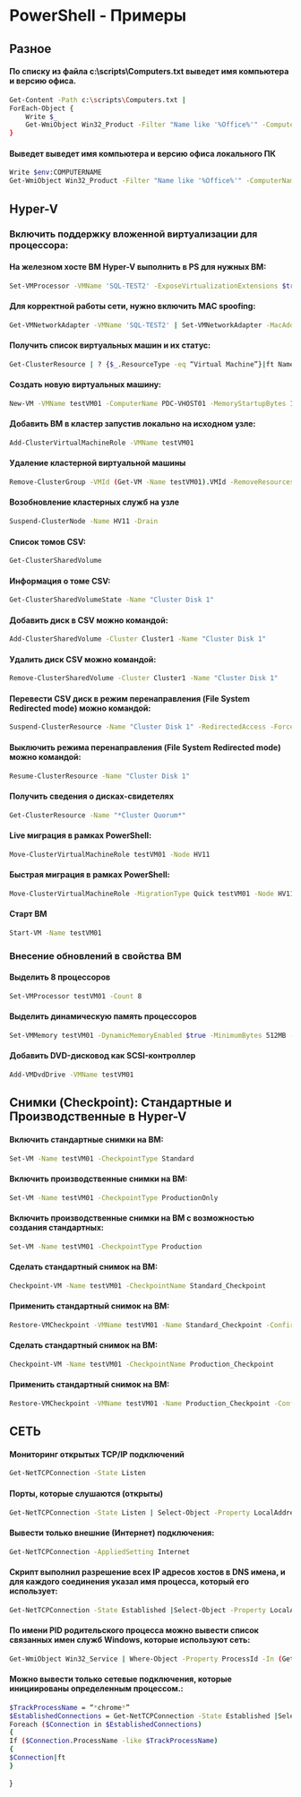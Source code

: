 # PowerShell - Примеры

## Разное

#### По списку из файла c:\scripts\Computers.txt выведет имя компьютера и версию офиса.

```bash
Get-Content -Path c:\scripts\Computers.txt |
ForEach-Object {
    Write $_
    Get-WmiObject Win32_Product -Filter "Name like '%Office%'" -ComputerName $_ | Select Name, Version
}
```
#### Выведет выведет имя компьютера и версию офиса локального ПК

```bash
Write $env:COMPUTERNAME
Get-WmiObject Win32_Product -Filter "Name like '%Office%'" -ComputerName $env:COMPUTERNAME | Select Name, Version
```


## Hyper-V

### Включить поддержку вложенной виртуализации для процессора:
#### На железном хосте ВМ Hyper-V выполнить в PS для нужных ВМ:

```bash
Set-VMProcessor -VMName 'SQL-TEST2' -ExposeVirtualizationExtensions $true
```

#### Для корректной работы сети, нужно включить MAC spoofing:

```bash
Get-VMNetworkAdapter -VMName 'SQL-TEST2' | Set-VMNetworkAdapter -MacAddressSpoofing On
```

#### Получить список виртуальных машин и их статус:

```bash
Get-ClusterResource | ? {$_.ResourceType -eq “Virtual Machine”}|ft Name, State -AutoSize
```

#### Создать новую виртуальных машину:

```bash
New-VM -VMName testVM01 -ComputerName PDC-VHOST01 -MemoryStartupBytes 1024Mb -SwitchName Datacenter -NewVHDPath C:\ClusterStorage\Volume2\TestVM01\testVM01.vhdx -NewVHDSizeBytes 127Gb -Path C:\ClusterStorage\Volume2\TestVM01 -Generation 2 -Verbose
```


#### Добавить ВМ в кластер запустив локально на исходном узле:

```bash
Add-ClusterVirtualMachineRole -VMName testVM01
```

#### Удаление кластерной виртуальной машины

```bash
Remove-ClusterGroup -VMId (Get-VM -Name testVM01).VMId -RemoveResources
```

#### Возобновление кластерных служб на узле

```bash
Suspend-ClusterNode -Name HV11 -Drain
```

#### Список томов CSV:

```bash
Get-ClusterSharedVolume
```

#### Информация о томе CSV:

```bash
Get-ClusterSharedVolumeState -Name "Cluster Disk 1"
```

#### Добавить диск в CSV можно командой:

```bash
Add-ClusterSharedVolume -Cluster Cluster1 -Name "Cluster Disk 1"
```

#### Удалить диск CSV можно командой:

```bash
Remove-ClusterSharedVolume -Cluster Cluster1 -Name "Cluster Disk 1"
```

#### Перевести CSV диск в режим перенаправления (File System Redirected mode) можно командой:

```bash
Suspend-ClusterResource -Name "Cluster Disk 1" -RedirectedAccess -Force
```

#### Выключить режима перенаправления (File System Redirected mode) можно командой:

```bash
Resume-ClusterResource -Name "Cluster Disk 1"
```

#### Получить сведения о дисках-свидетелях

 ```bash
Get-ClusterResource -Name "*Cluster Quorum*"
```

#### Live миграция в рамках PowerShell:

```bash
Move-ClusterVirtualMachineRole testVM01 -Node HV11
```

#### Быстрая миграция в рамках PowerShell:

```bash
Move-ClusterVirtualMachineRole -MigrationType Quick testVM01 -Node HV11
```

#### Старт ВМ
```bash
Start-VM -Name testVM01
```

### Внесение обновлений в свойства ВМ

#### Выделить 8 процессоров
```bash
Set-VMProcessor testVM01 -Count 8
```

#### Выделить динамическую память процессоров
```bash
Set-VMMemory testVM01 -DynamicMemoryEnabled $true -MinimumBytes 512MB -StartupBytes 2048MB -MaximumBytes 8GB
```

#### Добавить DVD-дисковод как SCSI-контроллер
```bash
Add-VMDvdDrive -VMName testVM01
```


## Снимки (Checkpoint): Стандартные и Производственные в Hyper-V

#### Включить стандартные снимки на ВМ:
```bash
Set-VM -Name testVM01 -CheckpointType Standard
```

#### Включить производственные снимки на ВМ:
```bash
Set-VM -Name testVM01 -CheckpointType ProductionOnly
```

#### Включить производственные снимки на ВМ с возможностью создания стандартных:
```bash
Set-VM -Name testVM01 -CheckpointType Production
```


#### Сделать стандартный снимок на ВМ:
```bash
Checkpoint-VM -Name testVM01 -CheckpointName Standard_Checkpoint
```

#### Применить стандартный снимок на ВМ:
```bash
Restore-VMCheckpoint -VMName testVM01 -Name Standard_Checkpoint -Confirm:$false
```

#### Сделать стандартный снимок на ВМ:
```bash
Checkpoint-VM -Name testVM01 -CheckpointName Production_Checkpoint
```

#### Применить стандартный снимок на ВМ:
```bash
Restore-VMCheckpoint -VMName testVM01 -Name Production_Checkpoint -Confirm:$false
```

## СЕТЬ

#### Мониторинг открытых TCP/IP подключений
```bash
Get-NetTCPConnection -State Listen
```

#### Порты, которые слушаются (открыты) 
```bash
Get-NetTCPConnection -State Listen | Select-Object -Property LocalAddress, LocalPort, RemoteAddress, RemotePort, State | Sort-Object LocalPort |ft
```

#### Вывести только внешние (Интернет) подключения:

```bash
Get-NetTCPConnection -AppliedSetting Internet
```

#### Скрипт выполнил разрешение всех IP адресов хостов в DNS имена, и для каждого соединения указал имя процесса, который его использует:
```bash
Get-NetTCPConnection -State Established |Select-Object -Property LocalAddress, LocalPort,@{name='RemoteHostName';expression={(Resolve-DnsName $_.RemoteAddress).NameHost}},RemoteAddress, RemotePort, State,@{name='ProcessName';expression={(Get-Process -Id $_.OwningProcess). Path}},OffloadState,CreationTime |ft
```


#### По имени PID родительского процесса можно вывести список связанных имен служб Windows, которые используют сеть:

```bash
Get-WmiObject Win32_Service | Where-Object -Property ProcessId -In (Get-NetTCPConnection).OwningProcess | Where-Object -Property State -eq Running | Format-Table ProcessId, Name, Caption, StartMode, State, Status, PathName
```


#### Можно вывести только сетевые подключения, которые инициированы определенным процессом.:

```bash
$TrackProcessName = “*chrome*”
$EstablishedConnections = Get-NetTCPConnection -State Established |Select-Object -Property LocalAddress, LocalPort,@{name='RemoteHostName';expression={(Resolve-DnsName $_.RemoteAddress).NameHost}},RemoteAddress, RemotePort, State,@{name='ProcessName';expression={(Get-Process -Id $_.OwningProcess). Path}}, OffloadState,CreationTime
Foreach ($Connection in $EstablishedConnections)
{
If ($Connection.ProcessName -like $TrackProcessName)
{
$Connection|ft
}
```
}
